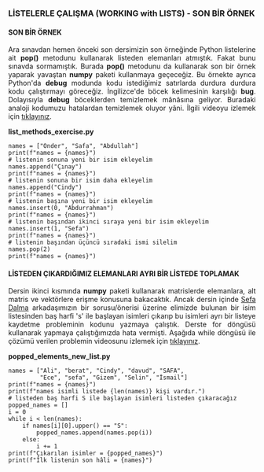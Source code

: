 <h3>LİSTELERLE ÇALIŞMA (WORKING with LISTS) - SON BİR ÖRNEK</h3>

<h4>SON BİR ÖRNEK</h4>
<p align="justify">Ara sınavdan hemen önceki son dersimizin son örneğinde Python listelerine ait <b>pop()</b> metodunu kullanarak listeden elemanları atmıştık. Fakat bunu sınavda sormamıştık. Burada <b>pop()</b> metodunu da kullanarak son bir örnek yaparak yavaştan <b>numpy</b> paketi kullanmaya geçeceğiz. Bu örnekte ayrıca Python'da <b>debug</b> modunda kodu istediğimiz satırlarda durdura durdura kodu çalıştırmayı göreceğiz. İngilizce'de böcek kelimesinin karşılığı <b>bug</b>. Dolayısıyla <b>debug</b> böceklerden temizlemek mânâsına geliyor. Buradaki analoji kodumuzu hatalardan temizlemek oluyor yâni. İlgili videoyu izlemek için <a href="https://www.youtube.com/watch?v=McnKHVyqoqQ">tıklayınız</a>.</p>

<b>list_methods_exercise.py</b>

```
names = ["Önder", "Safa", "Abdullah"]
print(f"names = {names}")
# listenin sonuna yeni bir isim ekleyelim
names.append("Çınay")
print(f"names = {names}")
# listenin sonuna bir isim daha ekleyelim
names.append("Cindy")
print(f"names = {names}")
# listenin başına yeni bir isim ekleyelim
names.insert(0, "Abdurrahman")
print(f"names = {names}")
# listenin başından ikinci sıraya yeni bir isim ekleyelim
names.insert(1, "Sefa")
print(f"names = {names}")
# listenin başından üçüncü sıradaki ismi silelim
names.pop(2)
print(f"names = {names}")
```

<h4>LİSTEDEN ÇIKARDIĞIMIZ ELEMANLARI AYRI BİR LİSTEDE TOPLAMAK</h4>

<p align="justify">Dersin ikinci kısmında <b>numpy</b> paketi kullanarak matrislerde elemanlara, alt matris ve vektörlere erişme konusuna bakacaktık. Ancak dersin içinde <a href="https://github.com/sefadalma">Sefa Dalma</a> arkadaşımızın bir sorusu/önerisi üzerine elimizde bulunan bir isim listesinden baş harfi 's' ile başlayan isimleri çıkarıp bu isimleri ayrı bir listeye kaydetme probleminin kodunu yazmaya çalıştık. Derste for döngüsü kullanarak yapmaya çalıştığımızda hata vermişti. Aşağıda while döngüsü ile çözümü verilen problemin videosunu izlemek için <a href="https://www.youtube.com/watch?v=-IhWCRYMCwo">tıklayınız</a>.</p>

<b>popped_elements_new_list.py</b>

```
names = ["Ali", "berat", "Cindy", "davud", "SAFA",
         "Ece", "sefa", "Gizem", "Selin", "İsmail"]
print(f"names = {names}")
print(f"names isimli listede {len(names)} kişi vardır.")
# listeden baş harfi S ile başlayan isimleri listeden çıkaracağız
popped_names = []
i = 0
while i < len(names):
    if names[i][0].upper() == "S":
        popped_names.append(names.pop(i))
    else:
        i += 1
print(f"Çıkarılan isimler = {popped_names}")
print(f"İlk listenin son hâli = {names}")
```

